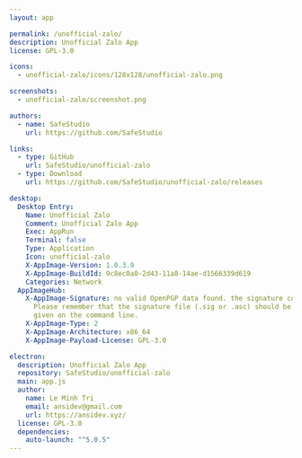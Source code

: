 ```yaml
---
layout: app

permalink: /unofficial-zalo/
description: Unofficial Zalo App
license: GPL-3.0

icons:
  - unofficial-zalo/icons/128x128/unofficial-zalo.png

screenshots:
  - unofficial-zalo/screenshot.png

authors:
  - name: SafeStudio
    url: https://github.com/SafeStudio

links:
  - type: GitHub
    url: SafeStudio/unofficial-zalo
  - type: Download
    url: https://github.com/SafeStudio/unofficial-zalo/releases

desktop:
  Desktop Entry:
    Name: Unofficial Zalo
    Comment: Unofficial Zalo App
    Exec: AppRun
    Terminal: false
    Type: Application
    Icon: unofficial-zalo
    X-AppImage-Version: 1.0.3.9
    X-AppImage-BuildId: 9c8ec0a0-2d43-11a8-14ae-d1566339d619
    Categories: Network
  AppImageHub:
    X-AppImage-Signature: no valid OpenPGP data found. the signature could not be verified.
      Please remember that the signature file (.sig or .asc) should be the first file
      given on the command line.
    X-AppImage-Type: 2
    X-AppImage-Architecture: x86_64
    X-AppImage-Payload-License: GPL-3.0

electron:
  description: Unofficial Zalo App
  repository: SafeStudio/unofficial-zalo
  main: app.js
  author:
    name: Le Minh Tri
    email: ansidev@gmail.com
    url: https://ansidev.xyz/
  license: GPL-3.0
  dependencies:
    auto-launch: "^5.0.5"
---
```

